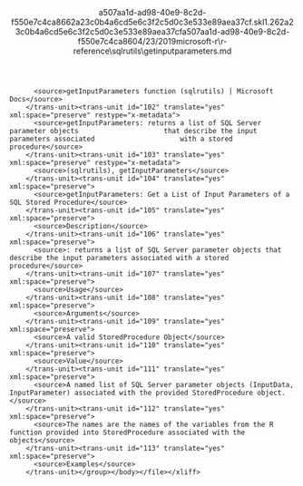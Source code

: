 <?xml version="1.0"?><xliff version="1.2" xmlns="urn:oasis:names:tc:xliff:document:1.2" xmlns:xsi="http://www.w3.org/2001/XMLSchema-instance" xsi:schemaLocation="urn:oasis:names:tc:xliff:document:1.2 xliff-core-1.2-transitional.xsd"><file datatype="xml" original="getinputparameters.md" source-language="en-US" target-language="en-US"><header><tool tool-id="mdxliff" tool-name="mdxliff" tool-version="1.0-1931010" tool-company="Microsoft" /><xliffext:skl_file_name xmlns:xliffext="urn:microsoft:content:schema:xliffextensions">a507aa1d-ad98-40e9-8c2d-f550e7c4ca8662a23c0b4a6cd5e6c3f2c5d0c3e533e89aea37cf.skl</xliffext:skl_file_name><xliffext:version xmlns:xliffext="urn:microsoft:content:schema:xliffextensions">1.2</xliffext:version><xliffext:ms.openlocfilehash xmlns:xliffext="urn:microsoft:content:schema:xliffextensions">62a23c0b4a6cd5e6c3f2c5d0c3e533e89aea37cf</xliffext:ms.openlocfilehash><xliffext:ms.sourcegitcommit xmlns:xliffext="urn:microsoft:content:schema:xliffextensions">a507aa1d-ad98-40e9-8c2d-f550e7c4ca86</xliffext:ms.sourcegitcommit><xliffext:ms.lasthandoff xmlns:xliffext="urn:microsoft:content:schema:xliffextensions">04/23/2019</xliffext:ms.lasthandoff><xliffext:ms.openlocfilepath xmlns:xliffext="urn:microsoft:content:schema:xliffextensions">microsoft-r\r-reference\sqlrutils\getinputparameters.md</xliffext:ms.openlocfilepath></header><body><group id="content" extype="content"><trans-unit id="101" translate="yes" xml:space="preserve" restype="x-metadata">
          <source>getInputParameters function (sqlrutils) | Microsoft Docs</source>
        </trans-unit><trans-unit id="102" translate="yes" xml:space="preserve" restype="x-metadata">
          <source>getInputParameters: returns a list of SQL Server parameter objects                     that describe the input parameters associated                     with a stored procedure</source>
        </trans-unit><trans-unit id="103" translate="yes" xml:space="preserve" restype="x-metadata">
          <source>(sqlrutils), getInputParameters</source>
        </trans-unit><trans-unit id="104" translate="yes" xml:space="preserve">
          <source>getInputParameters: Get a List of Input Parameters of a SQL Stored Procedure</source>
        </trans-unit><trans-unit id="105" translate="yes" xml:space="preserve">
          <source>Description</source>
        </trans-unit><trans-unit id="106" translate="yes" xml:space="preserve">
          <source>: returns a list of SQL Server parameter objects that describe the input parameters associated with a stored procedure</source>
        </trans-unit><trans-unit id="107" translate="yes" xml:space="preserve">
          <source>Usage</source>
        </trans-unit><trans-unit id="108" translate="yes" xml:space="preserve">
          <source>Arguments</source>
        </trans-unit><trans-unit id="109" translate="yes" xml:space="preserve">
          <source>A valid StoredProcedure Object</source>
        </trans-unit><trans-unit id="110" translate="yes" xml:space="preserve">
          <source>Value</source>
        </trans-unit><trans-unit id="111" translate="yes" xml:space="preserve">
          <source>A named list of SQL Server parameter objects (InputData, InputParameter) associated with the provided StoredProcedure object.</source>
        </trans-unit><trans-unit id="112" translate="yes" xml:space="preserve">
          <source>The names are the names of the variables from the R function provided into StoredProcedure associated with the objects</source>
        </trans-unit><trans-unit id="113" translate="yes" xml:space="preserve">
          <source>Examples</source>
        </trans-unit></group></body></file></xliff>